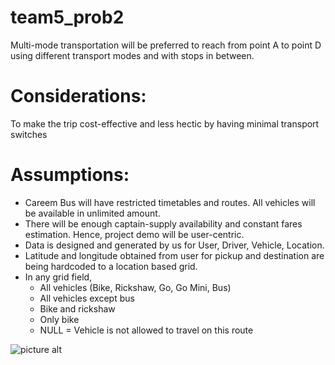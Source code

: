 # team5_prob2

Multi-mode transportation will be preferred to reach from point A to point D using different transport modes and with stops in between.

# Considerations: 

To make the trip cost-effective and less hectic by having minimal transport switches

# Assumptions:
* Careem Bus will have restricted timetables and routes. All vehicles will be available in unlimited amount.
* There will be enough captain-supply availability and constant fares estimation. Hence, project demo will be user-centric.
* Data is designed and generated by us for User, Driver, Vehicle, Location.
* Latitude and longitude obtained from user for pickup and destination are being hardcoded to a location based grid.
* In any grid field,
	* All vehicles (Bike, Rickshaw, Go, Go Mini, Bus)
	* All vehicles except bus
	* Bike and rickshaw
	* Only bike
	* NULL = Vehicle is not allowed to travel on this route

![picture alt](./image-2 "")